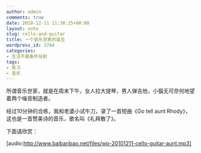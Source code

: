 ```yaml
---
author: admin
comments: true
date: 2010-12-11 11:38:25+00:00
layout: note
slug: cello-and-guitar
title: 一个音乐世家的诞生
wordpress_id: 3744
categories:
- 生活不是条件反射
tags:
- 练习
- 音乐
---
```


所谓音乐世家，就是在周末下午，女人拉大提琴，男人弹吉他，小猫无可奈何地望着两个噪音制造者。

经过10分钟的合练，我和老婆小试牛刀，录了一首短曲《Go tell aunt Rhody》，这也是一首赞美诗的音乐，歌名叫《礼拜散了》。

下面请欣赏：

[audio:http://www.baibanbao.net/files/wp-20101211-cello-guitar-aunt.mp3]
